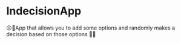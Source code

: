 # IndecisionApp
😕🙂App that allows you to add some options and randomly makes a decision based on those options  🤔🥺
